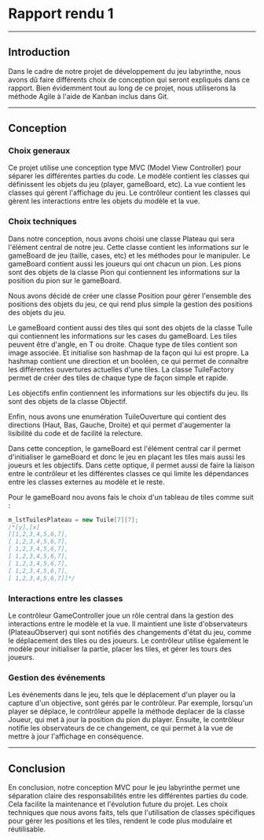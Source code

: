 #  Rapport rendu 1
____________________

## Introduction
Dans le cadre de notre projet de développement du jeu labyrinthe, 
nous avons dû faire différents choix de conception qui seront expliqués dans ce rapport. Bien évidemment tout au long de ce projet, nous utiliserons la méthode Agile à l'aide de Kanban inclus dans Git.
____
## Conception

### Choix generaux

Ce projet utilise une conception type MVC (Model View Controller) pour séparer les différentes parties du code. 
Le modèle contient les classes qui définissent les objets du jeu (player, gameBoard, etc). 
La vue contient les classes qui gèrent l'affichage du jeu. 
Le contrôleur contient les classes qui gèrent les interactions entre les objets du modèle et la vue.

### Choix techniques

Dans notre conception, nous avons choisi une classe Plateau qui sera l'élément central de notre jeu. 
Cette classe contient les informations sur le gameBoard de jeu (taille, cases, etc) et les méthodes pour le manipuler. 
Le gameBoard contient aussi les joueurs qui ont chacun un pion. 
Les pions sont des objets de la classe Pion qui contiennent les informations sur la position du pion sur le gameBoard.

Nous avons décidé de créer une classe Position pour gérer l'ensemble des positions des objets du jeu,
ce qui rend plus simple la gestion des positions des objets du jeu.

Le gameBoard contient aussi des tiles qui sont des objets de la classe Tuile qui contiennent les informations sur les cases du gameBoard. 
Les tiles peuvent être d'angle, en T ou droite. Chaque type de tiles contient son image associée. 
Et initialise son hashmap de la façon qui lui est propre. 
La hashmap contient une direction et un booléen, ce qui permet de connaître les différentes ouvertures actuelles d'une tiles.
La classe TuileFactory permet de créer des tiles de chaque type de façon simple et rapide.

Les objectifs enfin contiennent les informations sur les objectifs du jeu. Ils sont des objets de la classe Objectif.

Enfin, nous avons une enumération TuileOuverture qui contient des directions (Haut, Bas, Gauche, Droite) 
et qui permet d'augementer la lisibilité du code et de facilité la relecture.

Dans cette conception, le gameBoard est l'élément central car il permet d'initialiser le gameBoard et donc le jeu en plaçant
les tiles mais aussi les joueurs et les objectifs. 
Dans cette optique, il permet aussi de faire la liaison entre le contrôleur et les différentes classes ce qui limite les
dépendances entre les classes externes au modèle et le reste.

Pour le gameBoard nou avons fais le choix d'un tableau de tiles comme suit :
```java
m_lstTuilesPlateau = new Tuile[7][7];
/*[y],[x]
[[1,2,3,4,5,6,7],
[ 1,2,3,4,5,6,7],
[ 1,2,3,4,5,6,7],
[ 1,2,3,4,5,6,7],
[ 1,2,3,4,5,6,7],
[ 1,2,3,4,5,6,7],
[ 1,2,3,4,5,6,7]]*/
```

### Interactions entre les classes

Le contrôleur GameController joue un rôle central dans la gestion des interactions entre le modèle et la vue. 
Il maintient une liste d'observateurs (PlateauObserver) qui sont notifiés des changements d'état du jeu, comme le déplacement des tiles ou des joueurs. 
Le contrôleur utilise également le modèle pour initialiser la partie, placer les tiles, et gérer les tours des joueurs.



### Gestion des événements

Les événements dans le jeu, tels que le déplacement d'un player ou la capture d'un objective, sont gérés par le contrôleur. 
Par exemple, lorsqu'un player se déplace, le contrôleur appelle la méthode deplacer de la classe Joueur, qui met à jour la position du pion du player. 
Ensuite, le contrôleur notifie les observateurs de ce changement, ce qui permet à la vue de mettre à jour l'affichage en conséquence.

___
## Conclusion

En conclusion, notre conception MVC pour le jeu labyrinthe permet une séparation claire des responsabilités entre les différentes parties du code.
Cela facilite la maintenance et l'évolution future du projet.
Les choix techniques que nous avons faits, tels que l'utilisation de classes spécifiques pour gérer les positions et les tiles, rendent le code plus modulaire et réutilisable.
